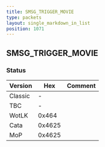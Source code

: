 ```yaml
---
title: SMSG_TRIGGER_MOVIE
type: packets
layout: single_markdown_in_list
position: 1071
---
```


## SMSG_TRIGGER_MOVIE

### Status

Version    | Hex        | Comment
---------- | ---------- | ---------- 
Classic    | -          | 
TBC        | -          | 
WotLK      | 0x464      | 
Cata       | 0x4625     | 
MoP        | 0x4625     | 